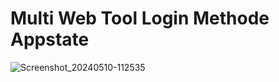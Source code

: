 # Multi Web Tool Login Methode Appstate 


![Screenshot_20240510-112535](https://github.com/Bhola3119/Multi-Web/assets/121250370/ac54a675-f9c2-4100-9891-89124ef2c976)
